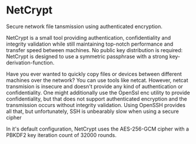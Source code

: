 # NetCrypt
Secure network file tansmission using authenticated encryption.

NetCrypt is a small tool providing authentication, confidentiality and integrity validation
while still maintaining top-notch performance and transfer speed between machines.
No public key distribution is required:
NetCrypt is designed to use a symmetric passphrase with a strong key-derivation-function.

Have you ever wanted to quickly copy files or devices between different machines over the network?
You can use tools like netcat. However, netcat transmision is insecure and doesn't provide
any kind of authentication or confidentiality.
One might additionally use the OpenSsl enc utility to provide confidentiality,
but that does not support authenticated encryption and the transmission occurs without integrity validation.
Using OpenSSH provides all that, but unfortunately, SSH is unbearably slow when using a secure cipher

In it's default configuration, NetCrypt uses the AES-256-GCM cipher with a PBKDF2 key iteration count of 32000 rounds.
